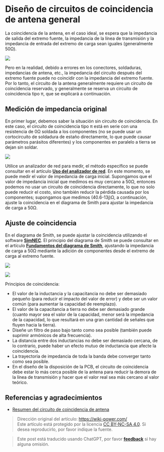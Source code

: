 # Diseño de circuitos de coincidencia de antena general

La coincidencia de la antena, en el caso ideal, se espera que la impedancia de salida del extremo fuente, la impedancia de la línea de transmisión y la impedancia de entrada del extremo de carga sean iguales (generalmente 50Ω).

![](https://img.wiki-power.com/d/wiki-media/img/20220531150107.png)

Pero en la realidad, debido a errores en los conectores, soldaduras, impedancias de antena, etc., la impedancia del circuito después del extremo fuente puede no coincidir con la impedancia del extremo fuente. Por lo tanto, el circuito de la antena generalmente requiere un circuito de coincidencia reservado, y generalmente se reserva un circuito de coincidencia tipo π, que se explicará a continuación.

## Medición de impedancia original

En primer lugar, debemos saber la situación sin circuito de coincidencia. En este caso, el circuito de coincidencia tipo π está en serie con una resistencia de 0Ω soldada a los componentes (no se puede usar un cortocircuito de soldadura de estaño directamente, lo que puede causar parámetros parásitos diferentes) y los componentes en paralelo a tierra se dejan sin soldar.

![](https://img.wiki-power.com/d/wiki-media/img/20220531150242.png)

Utilice un analizador de red para medir, el método específico se puede consultar en el artículo [**Uso del analizador de red**](https://wiki-power.com/es/%E7%BD%91%E7%BB%9C%E5%88%86%E6%9E%90%E4%BB%AA%E7%9A%84%E4%BD%BF%E7%94%A8). En este momento, se puede medir el valor de impedancia de carga inicial. Supongamos que el valor de impedancia inicial que medimos es muy cercano a 50Ω, entonces podemos no usar un circuito de coincidencia directamente, lo que no solo puede reducir el costo, sino también reducir la pérdida causada por los componentes; supongamos que medimos (40.6-13j)Ω, a continuación, ajuste la coincidencia en el diagrama de Smith para ajustar la impedancia de carga a 50Ω.

## Ajuste de coincidencia

En el diagrama de Smith, se puede ajustar la coincidencia utilizando el software [**SimNEC**](http://www.ae6ty.com/smith_charts.html). El principio del diagrama de Smith se puede consultar en el artículo [**Fundamentos del diagrama de Smith**](https://wiki-power.com/es/%E5%8F%B2%E5%AF%86%E6%96%AF%E5%9C%86%E5%9B%BE%E5%9F%BA%E7%A1%80), ajustando la impedancia de carga a 50Ω mediante la adición de componentes desde el extremo de carga al extremo fuente.

![](https://img.wiki-power.com/d/wiki-media/img/20220531150624.png)

![](https://img.wiki-power.com/d/wiki-media/img/20220531151108.png)

Principios de coincidencia:

- El valor de la inductancia y la capacitancia no debe ser demasiado pequeño (para reducir el impacto del valor de error) y debe ser un valor común (para aumentar la capacidad de reemplazo).
- El valor de la capacitancia a tierra no debe ser demasiado grande (cuanto mayor sea el valor de la capacidad, menor será la impedancia de la capacidad, lo que resultará en una gran cantidad de señales que fluyen hacia la tierra).
- Diseñe un filtro de paso bajo tanto como sea posible (también puede suprimir armónicos de alta frecuencia).
- La distancia entre dos inductancias no debe ser demasiado cercana, de lo contrario, puede haber un efecto mutuo de inductancia que afecte la coincidencia.
- La trayectoria de impedancia de toda la banda debe converger tanto como sea posible.
- En el diseño de la disposición de la PCB, el circuito de coincidencia debe estar lo más cerca posible de la antena para reducir la demora de la línea de transmisión y hacer que el valor real sea más cercano al valor teórico.

## Referencias y agradecimientos

- [Resumen del circuito de coincidencia de antena](https://momodiyer.work/20past/201901250p/201901250p.html)

> Dirección original del artículo: <https://wiki-power.com/>  
> Este artículo está protegido por la licencia [CC BY-NC-SA 4.0](https://creativecommons.org/licenses/by/4.0/deed.zh). Si desea reproducirlo, por favor indique la fuente.

> Este post está traducido usando ChatGPT, por favor [**feedback**](https://github.com/linyuxuanlin/Wiki_MkDocs/issues/new) si hay alguna omisión.

